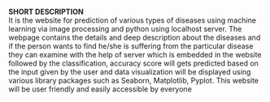 <b>SHORT DESCRIPTION</b>
<br>
It is the website for prediction of various types of diseases using machine learning via image processing and python using localhost server. The webpage contains the details and deep description about the diseases and if the person wants to find he/she is suffering from the particular disease they can examine with the help of server which is embedded in the website followed by the classification, accuracy score will gets predicted based on the input given by the user and data visualization will be displayed using various library packages such as Seaborn, Matplotlib, Pyplot. This website will be user friendly and easily accessible by everyone
